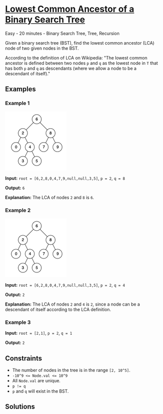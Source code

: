 # [Lowest Common Ancestor of a Binary Search Tree](https://leetcode.com/problems/lowest-common-ancestor-of-a-binary-search-tree/)

Easy - 20 minutes - Binary Search Tree, Tree, Recursion

Given a binary search tree (BST), find the lowest common ancestor (LCA) node of two given nodes in the BST.

According to the definition of LCA on Wikipedia: "The lowest common ancestor is defined between two nodes `p` and `q` as the lowest node in `T` that has both `p` and `q` as descendants (where we allow a node to be a descendant of itself)."

## Examples

### Example 1

![Lowest Common Ancestor Tree Example](assets/lowest_comment_ancestor_binary_search_tree_example1.png)

**Input:** `root = [6,2,8,0,4,7,9,null,null,3,5]`, `p = 2`, `q = 8`

**Output:** `6`

**Explanation:** The LCA of nodes `2` and `8` is `6`.

### Example 2

![Lowest Common Ancestor Tree Example](assets/lowest_comment_ancestor_binary_search_tree_example1.png)

**Input:** `root = [6,2,8,0,4,7,9,null,null,3,5]`, `p = 2`, `q = 4`

**Output:** `2`

**Explanation:** The LCA of nodes `2` and `4` is `2`, since a node can be a descendant of itself according to the LCA definition.

### Example 3

**Input:** `root = [2,1]`, `p = 2`, `q = 1`

**Output:** `2`

## Constraints

- The number of nodes in the tree is in the range `[2, 10^5]`.
- `-10^9 <= Node.val <= 10^9`
- All `Node.val` are unique.
- `p != q`
- `p` and `q` will exist in the BST.

## Solutions
